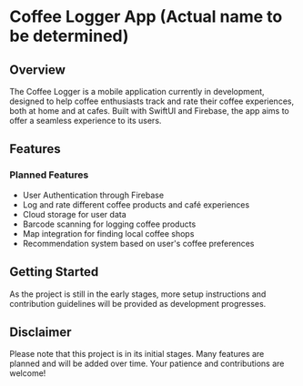 # Coffee Logger App (Actual name to be determined)

## Overview

The Coffee Logger is a mobile application currently in development, designed to help coffee enthusiasts track and rate their coffee experiences, both at home and at cafes. Built with SwiftUI and Firebase, the app aims to offer a seamless experience to its users.

## Features

### Planned Features
- User Authentication through Firebase
- Log and rate different coffee products and café experiences
- Cloud storage for user data
- Barcode scanning for logging coffee products
- Map integration for finding local coffee shops
- Recommendation system based on user's coffee preferences

## Getting Started

As the project is still in the early stages, more setup instructions and contribution guidelines will be provided as development progresses.

## Disclaimer

Please note that this project is in its initial stages. Many features are planned and will be added over time. Your patience and contributions are welcome!
